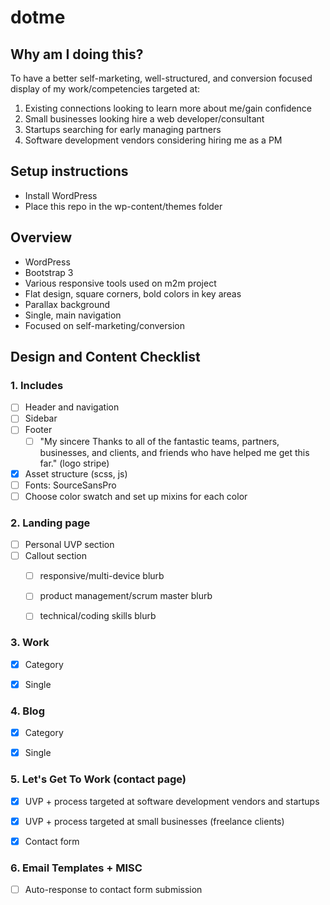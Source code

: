dotme
==========

## Why am I doing this?
To have a better self-marketing, well-structured, and conversion focused display of my work/competencies targeted at:
1. Existing connections looking to learn more about me/gain confidence
2. Small businesses looking hire a web developer/consultant
3. Startups searching for early managing partners
4. Software development vendors considering hiring me as a PM


## Setup instructions
* Install WordPress
* Place this repo in the wp-content/themes folder


## Overview
* WordPress
* Bootstrap 3
* Various responsive tools used on m2m project
* Flat design, square corners, bold colors in key areas
* Parallax background
* Single, main navigation
* Focused on self-marketing/conversion



## Design and Content Checklist
### 1. Includes
- [ ] Header and navigation
- [ ] Sidebar
- [ ] Footer
	- [ ] "My sincere Thanks to all of the fantastic teams, partners, businesses, and clients, and friends who have helped me get this far." (logo stripe)
- [x] Asset structure (scss, js)
- [ ] Fonts: SourceSansPro 
- [ ] Choose color swatch and set up mixins for each color

### 2. Landing page
- [ ] Personal UVP section
- [ ] Callout section
	- [ ] responsive/multi-device blurb
	- [ ] product management/scrum master blurb
	- [ ] technical/coding skills blurb


### 3. Work
- [x] Category
- [x] Single 


### 4. Blog
- [x] Category
- [x] Single 


### 5. Let's Get To Work (contact page)
- [x] UVP + process targeted at software development vendors and startups
- [x] UVP + process targeted at small businesses (freelance clients)
- [x] Contact form



### 6. Email Templates + MISC
- [ ] Auto-response to contact form submission